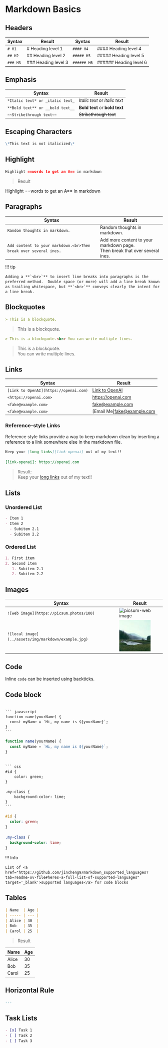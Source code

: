 # Markdown Basics

## Headers

| Syntax   | Result              | Syntax      | Result                 |
| -------- | ------------------- | ----------- | ---------------------- |
| `# H1`   | # Heading level 1   | `#### H4`   | #### Heading level 4   |
| `## H2`  | ## Heading level 2  | `##### H5`  | ##### Heading level 5  |
| `### H3` | ### Heading level 3 | `###### H6` | ###### Heading level 6 |

## Emphasis

| Syntax                           | Result                         |
| -------------------------------- | ------------------------------ |
| `*Italic text* or _italic text_` | _Italic text_ or _italic text_ |
| `**Bold text** or __bold text__` | **Bold text** or **bold text** |
| `~~Strikethrough text~~`         | ~~Strikethrough text~~         |

## Escaping Characters

```markdown title="Syntax"
\*This text is not italicized\*
```

## Highlight

```markdown title="Syntax"
Highlight ==words to get an A== in markdown
```

> Result

Highlight ==words to get an A== in markdown

## Paragraphs

| Syntax                                                           | Result                                                                        |
| ---------------------------------------------------------------- | ----------------------------------------------------------------------------- |
| `Random thoughts in markdown.`                                   | Random thoughts in markdown.                                                  |
| `Add content to your markdown.<br>Then break over several ines.` | Add more content to your markdown page.<br>Then break that over several ines. |

!!! tip

    Adding a **`<br>`** to insert line breaks into paragraphs is the preferred method.  Double space (or more) will add a line break known as trailing whitespace, but **`<br>`** conveys clearly the intent for a line break.

## Blockquotes

```markdown
> This is a blockquote.
```

> This is a blockquote.

```markdown
> This is a blockquote.<br> You can write multiple lines.
```

> This is a blockquote.<br> You can write multiple lines.

## Links

| Syntax                                 | Result                               |
| -------------------------------------- | ------------------------------------ |
| `[Link to OpenAI](https://openai.com)` | [Link to OpenAI](https://openai.com) |
| `<https://openai.com>`                 | <https://openai.com>                 |
| `<fake@example.com>`                   | <fake@example.com>                   |
| `<fake@example.com>`                   | [Email Me]<fake@example.com>         |

### Reference-style Links

Reference style links provide a way to keep markdown clean by inserting a reference to a link somewhere else in the markdown file.

```markdown title="Syntax"
Keep your [long links][link-openai] out of my text!!

[link-openai]: https://openai.com
```

> Result:<br> Keep your [long links][link-openai] out of my text!!

[link-openai]: https://openai.com

## Lists

### Unordered List

```markdown title="Syntax"
- Item 1
- Item 2
  - Subitem 2.1
  - Subitem 2.2
```

### Ordered List

```markdown title="Syntax"
1. First item
2. Second item
   1. Subitem 2.1
   2. Subitem 2.2
```

## Images

| Syntax                                               | Result                                             |
| ---------------------------------------------------- | -------------------------------------------------- |
| `![web image](https://picsum.photos/100)`            | ![picsum-web image](https://picsum.photos/100)     |
| `![local image](../assets/img/markdown/example.jpg)` | ![local image](../assets/img/markdown/example.jpg) |

## Code

Inline `code` can be inserted using backticks.

## Code block

````title="Syntax"

``` javascript
function name(yourName) {
  const myName = `Hi, my name is ${yourName}`;
}
```

````

```javascript title="Result"
function name(yourName) {
  const myName = `Hi, my name is ${yourName}`;
}
```

````title="Syntax"

``` css
#id {
    color: green;
}

.my-class {
    background-color: lime;
}
```
````

```css title="Result"
#id {
  color: green;
}

.my-class {
  background-color: lime;
}
```

!!! Info

    List of <a href="https://github.com/jincheng9/markdown_supported_languages?tab=readme-ov-file#heres-a-full-list-of-supported-languages" target='_blank'>supported languages</a> for code blocks

## Tables

```markdown title="Syntax"
| Name  | Age |
| ----- | --- |
| Alice | 30  |
| Bob   | 35  |
| Carol | 25  |
```

> Result

| Name  | Age |
| ----- | --- |
| Alice | 30  |
| Bob   | 35  |
| Carol | 25  |

## Horizontal Rule

```markdown title="Syntax"
---
```

## Task Lists

```markdown title="Syntax"
- [x] Task 1
- [ ] Task 2
- [ ] Task 3
```
